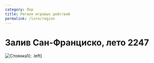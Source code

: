 ```yaml
---
category: Лор
title: Регион игровых действий
permalink: /lore/region
---
```


# Залив Сан-Франциско, лето 2247

![Стоянка1](https://snag.gy/fuyjkG.jpg){: .left} 
